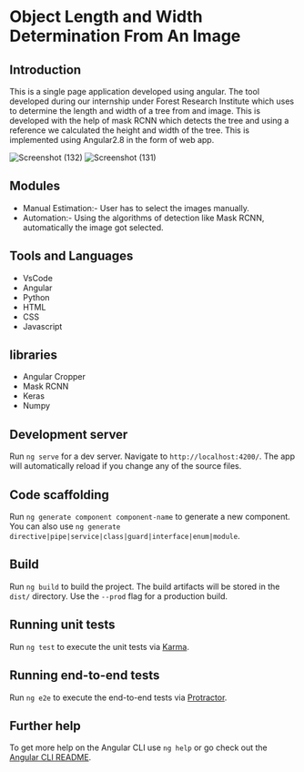 # Object Length and Width Determination From An Image

## Introduction

This is a single page application developed using angular. The tool developed during our internship under Forest Research Institute which uses to determine the length and width of a tree from and image. This is developed with the help of mask RCNN which detects the tree and using a reference we calculated the height and width of the tree. This is implemented using Angular2.8 in the form of web app.

![Screenshot (132)](https://user-images.githubusercontent.com/48233397/93010500-d67d4200-f5aa-11ea-9591-46b31dbad7ff.png)
![Screenshot (131)](https://user-images.githubusercontent.com/48233397/93010654-80a99980-f5ac-11ea-85b7-b8f02ef7250d.png)


## Modules
* Manual Estimation:- User has to select the images manually.
* Automation:- Using the algorithms of detection like Mask RCNN, automatically the image got selected.

## Tools and Languages
* VsCode
* Angular
* Python 
* HTML
* CSS
* Javascript

## libraries
* Angular Cropper
* Mask RCNN
* Keras
* Numpy


## Development server

Run `ng serve` for a dev server. Navigate to `http://localhost:4200/`. The app will automatically reload if you change any of the source files.

## Code scaffolding

Run `ng generate component component-name` to generate a new component. You can also use `ng generate directive|pipe|service|class|guard|interface|enum|module`.

## Build

Run `ng build` to build the project. The build artifacts will be stored in the `dist/` directory. Use the `--prod` flag for a production build.

## Running unit tests

Run `ng test` to execute the unit tests via [Karma](https://karma-runner.github.io).

## Running end-to-end tests

Run `ng e2e` to execute the end-to-end tests via [Protractor](http://www.protractortest.org/).

## Further help

To get more help on the Angular CLI use `ng help` or go check out the [Angular CLI README](https://github.com/angular/angular-cli/blob/master/README.md).
